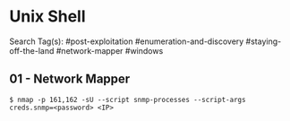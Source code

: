 # Unix Shell

Search Tag(s): #post-exploitation #enumeration-and-discovery #staying-off-the-land #network-mapper #windows

## 01 - Network Mapper

```
$ nmap -p 161,162 -sU --script snmp-processes --script-args creds.snmp=<password> <IP>
```